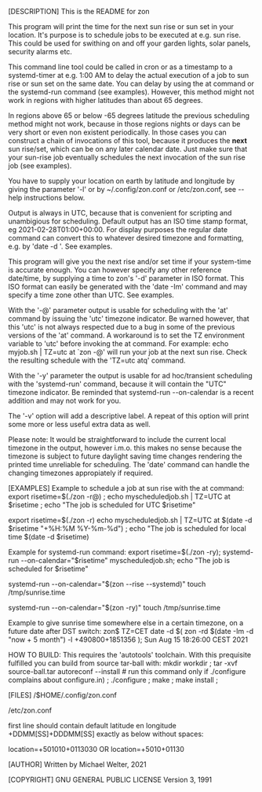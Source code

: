 [DESCRIPTION]
 This is the README for zon

This program will print the time for the next sun rise or sun set in your location. It's purpose is to schedule jobs to be executed at e.g. sun rise. This could be used for swithing on and off your garden lights, solar panels, security alarms etc.

This command line tool could be called in cron or as a timestamp to a systemd-timer at e.g. 1:00 AM to delay the actual execution of a job to sun rise or sun set on the same date. You can delay by using the at command or the systemd-run command (see examples). However, this method might not work in regions with higher latitudes than about 65 degrees. 

In regions above 65 or below -65 degrees latitude the previous scheduling method might not work, because in those regions nights or days can be very short or even non existent periodically. In those cases you can construct a chain of invocations of this tool, because it produces the __next__ sun rise/set, which can be on any later calendar date. Just make sure that your sun-rise job eventually schedules the next invocation of the sun rise job (see examples).

You have to supply your location on earth by latitude and longitude by giving the parameter '-l' or by ~/.config/zon.conf or /etc/zon.conf, see --help instructions below. 

Output is always in UTC, because that is convenient for scripting and unambigious for scheduling. Default output has an ISO time stamp format, eg 2021-02-28T01:00+00:00. For display purposes the regular date command can convert this to whatever desired timezone and formatting, e.g. by 'date -d <isotimestamp>'. See examples.

This program will give you the next rise and/or set time if your system-time is accurate enough. You can however specify any other reference date/time, by supplying a time to zon's  '-d' parameter in ISO format. This ISO format can easily be generated with the 'date -Im' command and may specify a time zone other than UTC. See examples.

With the '-@' parameter output is usable for scheduling with the 'at' command by issuing the 'utc' timezone indicator. Be warned however, that this 'utc' is not always respected due to a bug in some of the previous versions of the 'at' command. A workaround is to set the TZ environment variable to 'utc' before invoking the at command. For example: echo myjob.sh | TZ=utc at `zon -@' will run your job at the next sun rise. Check the resulting schedule with the 'TZ=utc atq' command. 

With the '-y' parameter the output is usable for ad hoc/transient scheduling with the 'systemd-run' command, because it will contain the "UTC" timezone indicator. Be reminded that systemd-run --on-calendar is a recent addition and may not work for you.
 
The '-v' option will add a descriptive label. A repeat of this option will print some more or less useful extra data as well.

Please note: It would be straightforward to include the current local timezone in the output, however i.m.o. this makes no sense because the timezone is subject to future daylight saving time changes rendering the printed time unreliable for scheduling. The 'date' command can handle the changing timezones appropiately if required.

[EXAMPLES]
Example to schedule a job at sun rise with the at command:
 export risetime=$(./zon -r@) ; 
 echo myscheduledjob.sh | TZ=UTC at $risetime ; 
 echo "The job is scheduled for UTC $risetime"

 export risetime=$(./zon -r)
 echo myscheduledjob.sh | TZ=UTC at $(date -d $risetime "+%H:%M %Y-%m-%d")  ; 
 echo "The job is scheduled for local time $(date -d $risetime) 

Example for systemd-run command:
 export risetime=$(./zon -ry);
 systemd-run --on-calendar="$risetime" myscheduledjob.sh;
 echo "The job is scheduled for $risetime"

systemd-run --on-calendar="$(zon --rise --systemd)" touch /tmp/sunrise.time

systemd-run --on-calendar="$(zon -ry)" touch /tmp/sunrise.time

Example to give sunrise time somewhere else in a certain timezone, on a future date after DST switch:
 zon$ TZ=CET date -d $( zon -rd $(date -Im -d "now + 5 month") -l +490800+1851356 );
 Sun Aug 15 18:26:00 CEST 2021


HOW TO BUILD: 
This requires the 'autotools' toolchain. With this prequisite fulfilled you can build from source tar-ball with:
 mkdir workdir ;
 tar -xvf source-ball.tar
 autoreconf --install # run this command only if ./configure complains about configure.in) ;
 ./configure ;
 make ; 
 make install ; 

[FILES]
 /$HOME/.config/zon.conf 

 /etc/zon.conf

first line should contain default latitude en longitude +DDMM[SS]+DDDMM[SS] exactly as below without spaces:
 
 location=+501010+0113030 OR 
 location=+5010+01130

[AUTHOR]
Written by Michael Welter, 2021

[COPYRIGHT]
GNU GENERAL PUBLIC LICENSE Version 3, 1991
